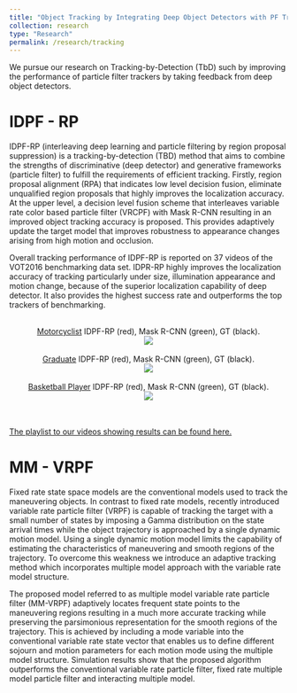 ```yaml
---
title: "Object Tracking by Integrating Deep Object Detectors with PF Trackers "
collection: research
type: "Research"
permalink: /research/tracking
---
```


We pursue our research on Tracking-by-Detection (TbD) such by improving the performance of particle filter trackers by taking feedback from deep object detectors. 


IDPF - RP
======

IDPF-RP (interleaving deep learning and particle filtering by region proposal suppression) is a tracking-by-detection (TBD) method that aims to combine the strengths of discriminative (deep detector) and generative frameworks (particle filter) to fulfill the requirements of efficient tracking. Firstly, region proposal alignment (RPA) that indicates low level decision fusion, eliminate unqualified region proposals that highly improves the localization accuracy. At the upper level, a decision level fusion scheme that interleaves variable rate color based particle filter (VRCPF) with Mask R-CNN resulting in an improved object tracking accuracy is proposed. This provides adaptively update the target model that improves robustness to appearance changes arising from high motion and occlusion.

 

Overall tracking performance of IDPF-RP is reported on 37 videos of the VOT2016 benchmarking data set.  IDPR-RP highly improves the localization accuracy of tracking particularly under size, illumination appearance and motion change, because of the superior localization capability of deep detector. It also provides the highest success rate and outperforms the top trackers of benchmarking.

<p align="center">
  <br>
   <a href="https://www.youtube.com/watch?v=dSP68YNG11k&t=0s&list=PLMzonaXew-57RYoqFr4-sGbkdnUkHnqg3&index=3">Motorcyclist</a> IDPF-RP 
 (red), Mask R-CNN (green), GT (black).
 <br/>
  <img src="road.gif">
 <br/>
 <br/>
  <a href="https://www.youtube.com/watch?v=Y749zJCZFH0&t=0s&list=PLMzonaXew-57RYoqFr4-sGbkdnUkHnqg3&index=21">Graduate</a> IDPF-RP
 (red), Mask R-CNN (green), GT (black).
 <br/>
  <img src="graduate.gif">
 <br/>
 <br/>
  <a href="https://www.youtube.com/watch?v=sRSnp5G7Gn8&list=PLMzonaXew-57RYoqFr4-sGbkdnUkHnqg3&index=29">Basketball Player</a> IDPF-RP
 (red), Mask R-CNN (green), GT (black).
 <br/>
  <img src="basketball.gif">
 <br/>
  <br><br>
</p>

[The playlist to our videos showing results can be found here.](https://www.youtube.com/playlist?list=PLMzonaXew-57RYoqFr4-sGbkdnUkHnqg3 "Youtube Page")



MM - VRPF
======

Fixed rate state space models are the conventional models used to track the maneuvering objects.
In contrast to fixed rate models, recently introduced variable rate particle filter (VRPF) is capable
of tracking the target with a small number of states by imposing a Gamma distribution on the state
arrival times while the object trajectory is approached by a single dynamic motion model. Using a
single dynamic motion model limits the capability of estimating the characteristics of maneuvering
and smooth regions of the trajectory. To overcome this weakness we introduce an adaptive tracking
method which incorporates multiple model approach with the variable rate model structure.

The proposed model referred to as multiple model variable rate particle filter (MM-VRPF) adaptively locates frequent
state points to the maneuvering regions resulting in a much more accurate tracking while preserving the
parsimonious representation for the smooth regions of the trajectory. This is achieved by including a mode
variable into the conventional variable rate state vector that enables us to define different sojourn and
motion parameters for each motion mode using the multiple model structure. Simulation results show that the
proposed algorithm outperforms the conventional variable rate particle filter, fixed rate multiple model
particle filter and interacting multiple model.
